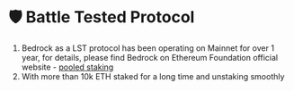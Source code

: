 # 🛡️ Battle Tested Protocol

1. Bedrock as a LST protocol has been operating on Mainnet for over 1 year, for details, please find Bedrock on Ethereum Foundation official website - [pooled staking](https://ethereum.org/staking/pools)
2. With more than 10k ETH staked for a long time and unstaking smoothly

